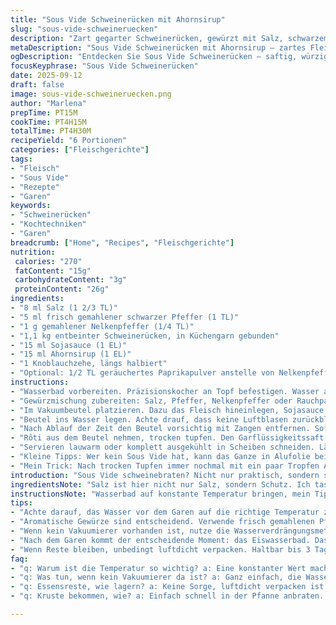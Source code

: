 ```yaml
---
title: "Sous Vide Schweinerücken mit Ahornsirup"
slug: "sous-vide-schweineruecken"
description: "Zart gegarter Schweinerücken, gewürzt mit Salz, schwarzem Pfeffer und Nelkenpfeffer, zusammen mit Sojasauce, Ahornsirup und Knoblauch. Schonende Temperatur von etwa 63 °C, verlängerte Garzeit, um intensivere Aromen zu entwickeln. Methode kontrolliert Gargrad und Saftigkeit. Serviert nach kurzen Ruhezeiten, entweder lauwarm oder gekühlt im Kühlschrank. Durch Sous Vide bleibt die Textur saftig und gleichmäßig rosa. Perfekt für alle, die präzise Kochmethoden mögen und durch zusätzliche Gewürze wie Rauchpaprika die Tiefe erweitern möchten."
metaDescription: "Sous Vide Schweinerücken mit Ahornsirup – zartes Fleisch, intensives Aroma; ideal für präzise Kochmethoden und besondere Anlässe."
ogDescription: "Entdecken Sie Sous Vide Schweinerücken – saftig, würzig und perfekt gegart; ein Genuss für jeden Anlass mit unerwartetem Geschmack."
focusKeyphrase: "Sous Vide Schweinerücken"
date: 2025-09-12
draft: false
image: sous-vide-schweineruecken.png
author: "Marlena"
prepTime: PT15M
cookTime: PT4H15M
totalTime: PT4H30M
recipeYield: "6 Portionen"
categories: ["Fleischgerichte"]
tags:
- "Fleisch"
- "Sous Vide"
- "Rezepte"
- "Garen"
keywords:
- "Schweinerücken"
- "Kochtechniken"
- "Garen"
breadcrumb: ["Home", "Recipes", "Fleischgerichte"]
nutrition: 
 calories: "270"
 fatContent: "15g"
 carbohydrateContent: "3g"
 proteinContent: "26g"
ingredients:
- "8 ml Salz (1 2/3 TL)"
- "5 ml frisch gemahlener schwarzer Pfeffer (1 TL)"
- "1 g gemahlener Nelkenpfeffer (1/4 TL)"
- "1,1 kg entbeinter Schweinerücken, in Küchengarn gebunden"
- "15 ml Sojasauce (1 EL)"
- "15 ml Ahornsirup (1 EL)"
- "1 Knoblauchzehe, längs halbiert"
- "Optional: 1/2 TL geräuchertes Paprikapulver anstelle von Nelkenpfeffer"
instructions:
- "Wasserbad vorbereiten. Präzisionskocher an Topf befestigen. Wasser auffüllen, bis zwischen min und max Wasserstand. Temperatur auf 63 °C einstellen — ich hab das reduziert, 65 °C bleibt OK, 63 führt zu noch zarterem Fleisch."
- "Gewürzmischung zubereiten: Salz, Pfeffer, Nelkenpfeffer oder Rauchpaprika gut vermischen. Doppeltes Sieb nutzen, um Klumpen zu verhindern. Rôti von allen Seiten mit der Mischung einreiben, unbedingt auch den Bindfaden."
- "Im Vakuumbeutel platzieren. Dazu das Fleisch hineinlegen, Sojasauce, Ahornsirup und die halbierte Knoblauchzehe dazugeben. Luft so gut wie möglich entfernen, entweder mit Vakuumierer oder Wasserverdrängungsmethode für Gefrierbeutel."
- "Beutel ins Wasser legen. Achte drauf, dass keine Luftblasen zurückbleiben, die isolieren und schlecht garen. Das Wasser sollte leise surren, aber nicht blubbern. Zeit auf 4 Stunden 15 Minuten setzen; ein bisschen mehr schadet nicht, macht das Fleisch butterweich."
- "Nach Ablauf der Zeit den Beutel vorsichtig mit Zangen entfernen. Sofort in ein Eiswasserbad legen — 15 Minuten reichen, um die Garung zu stoppen. So wird verhindert, dass das Fleisch nachgart und zu trocken wird."
- "Rôti aus dem Beutel nehmen, trocken tupfen. Den Garflüssigkeitssaft wegschütten, wird leicht bitter. Für eine Kruste kurz in einer mittleren heißen Pfanne rundherum anbraten — nur wenn knackige Rinde erwünscht."
- "Servieren lauwarm oder komplett ausgekühlt in Scheiben schneiden. Lässt sich bis zu 3 Tage luftdicht im Kühlschrank lagern. Aufwärmen? Schonend im Wasserbad bei 55 °C, sonst verlieren wir die tolle Textur."
- "Kleine Tipps: Wer kein Sous Vide hat, kann das Ganze in Alufolie bei 120 °C im Ofen versuchen, aber ungleichmäßige Ergebnisse erwarten. Nelkenpfeffer schlicht mit gemahlenem Zimt ersetzen für andere Aromatik."
- "Mein Trick: Nach trocken Tupfen immer nochmal mit ein paar Tropfen Ahornsirup bestreichen, dann karamellisiert die Zuckeroberfläche minimal beim Anbraten — mehr Aroma, besseres Mundgefühl."
introduction: "Sous Vide schweinebraten? Nicht nur praktisch, sondern straf für die Technik. Man glaubt, man muss bei Schwein hart arbeiten, aber genau die stabile Temperatur macht den Unterschied. Ich habe gelernt: 63 °C sind das Sahnehäubchen statt 65, zart und doch sicher gegart. Mit klassischer Würzmischung, leicht abgeändert. Warum Sous Vide? Kein Saftverlust wie bei Braten aus dem Ofen, zart wie ein Butterstück. Ahornsirup kommt vom Ahornbaum direkt rein, balanciert Salz und Sojasauce aus. Sojasauce ersetzt hier oft salziges Geschmacksprofil, bringt Umami. Knoblauch nicht zerdrücken, halbiert reicht für milden Duft. Fleisch garen, dann sanft abkühlen — die stressfreie Sache. Kein Aufschneiden vorher, sonst zu viel Saft im Beutel. Wichtig auch: richtiges Vakuumieren, Luft ist Tod für gleichmäßige Hitze."
ingredientsNote: "Salz ist hier nicht nur Salz, sondern Schutz. Ich taste mich an 8 ml, sonst zu salzig. Pfeffer frisch gemahlen: alte Mühlen schenken Aroma, sonst flach. Nelkenpfeffer schwer zu ersetzen, aber geräuchertes Paprikapulver gibt schönes Highlight, das habe ich oft ausprobiert. Schweinerücken bindebinden: wichtig, sonst fällt es auseinander, kein Respekt für Butter. Ich tausche Sojasauce manchmal gegen Tamari – glutenfrei und milder. Ahornsirup darf nicht synthetisch schmecken, braucht Charakter. Man kann auch Honig probieren, gibt mehr Süße und weniger Holzige. Knoblauch halbiert, sonst wird es sonst zu scharf. Vakuumieren entscheidend, Sauerstoff lässt Fleischaromen kippen nach einigen Stunden. Kein schnelle Wasserzugabe im Kochtopf, bitte langsam Füllstand überprüfen, Sensor sonst kaputt oder ließt falsche Werte."
instructionsNote: "Wasserbad auf konstante Temperatur bringen, mein Tipp: gleich zu Beginn einschalten, dann hat der Sous Vide Zeit für Temperaturstabilität. Fleisch trocken tupfen, vor allem bei Sous Vide wichtig, sonst Verdünnung der Marinade im Beutel. Luft raus, ganz viel Luft. Ich drücke den Beutel zum Rand, so wenig wie möglich Luftblasen behalten; hilft beim gleichmäßigen Garen. Garzeit 4 Stunden plus 15 Minuten Extra – keine Angst, länger bringt nur mehr Zartheit. Nach 4 Stunden kann es noch etwas zäh sein, deshalb der Zusatz. Wasserbad raus, zack ins Eiswasser – das stoppt Garprozess messerscharf, sonst wird’s zu durch. Nicht mit dem Essigbad verwechseln, nur kalt. Nach dem Öffnen nicht den Saft zum Servieren nehmen! Für Kruste schnell in beschichteter Pfanne mit etwas Öl anbraten, leichte Karamellnote dabei, sonst verliert Sous Vide Braten seinen Reiz. Reste, gut luftdicht im Kühlschrank verpacken; aufwärmen nur im Wasserbad, sonst zu trocken und faserig. Ich hebe oft Sous Vide-Braten für Salate auf oder Brötchen. Übrig gebliebene Flüssigkeit: kann als Basis für Suppe genutzt werden, aber vorsichtig, oft zu salzig und bitter."
tips:
- "Achte darauf, das Wasser vor dem Garen auf die richtige Temperatur zu bringen, also vorheizen. Mich hat es gelehrt, Geduld zu haben. 63 °C sind optimal für zartes Fleisch. Mein Tipp: Anfangs testen, bis die Gewohnheit da ist."
- "Aromatische Gewürze sind entscheidend. Verwende frisch gemahlenen Pfeffer, das hebt den Geschmack enorm. Alternativen wie geräuchertes Paprikapulver sind ebenfalls spannend. Ich habe oft experimentiert, um die perfekte Balance zu finden."
- "Wenn kein Vakuumierer vorhanden ist, nutze die Wasserverdrängungsmethode mit Gefrierbeuteln. Das spart Zeit und funktioniert. Mach das Wasser langsam und gleichmäßig laufen, das hilft beim Vakuumieren. Und Luftblasen? Nein, das wär’s."
- "Nach dem Garen kommt der entscheidende Moment: das Eiswasserbad. Das stoppt die Garung sofort. Das habe ich früher oft vermieden, aber der Unterschied nach 15 Minuten ist erheblich. Zart und saftig bleibt das Fleisch."
- "Wenn Reste bleiben, unbedingt luftdicht verpacken. Haltbar bis 3 Tage. Beim Aufwärmen in einem Wasserbad macht das Fleisch nicht trocken. Ich habe es oft gleich nach dem Kochen für Salate genutzt, lohnt sich."
faq:
- "q: Warum ist die Temperatur so wichtig? a: Eine konstanter Wert macht die Zartheit. Heute experimentiere ich mit 63 °C. Früher war ich skeptisch, aber das Ergebnis spricht für sich."
- "q: Was tun, wenn kein Vakuumierer da ist? a: Ganz einfach, die Wasserverdrängungsmethode funktioniert. Luft ist nicht gut, also ganz rausholen. Es hat mir beim ersten Mal Mühe gekostet, aber jetzt sicher."
- "q: Essensreste, wie lagern? a: Keine Sorge, luftdicht verpacken ist der Schlüssel. Kühlschrank bis zu 3 Tage ’sicher’. Aufwärmen im Wasserbad ist optimal, nicht in der Mikrowelle. Das mache ich immer."
- "q: Kruste bekommen, wie? a: Einfach schnell in der Pfanne anbraten. Ich mache das nach dem Sous Vide, sorgt für knusprige Oberfläche. Höhepunkt des Geschmacks! Aber nicht vergessen, die Garflüssigkeit wegschütten. Bitter!"

---
```

